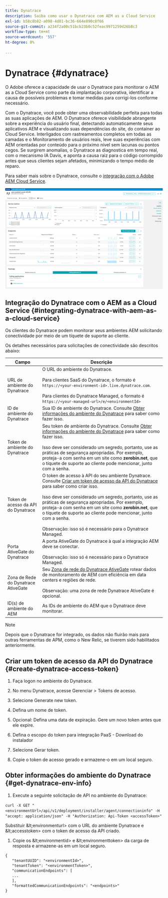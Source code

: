 ```yaml
---
title: Dynatrace
description: Saiba como usar o Dynatrace com AEM as a Cloud Service
exl-id: b58c8b82-a098-4d81-bc36-664e890c8f66
source-git-commit: a234f2a00c51bcb23b0c52feac9971259d26b8c3
workflow-type: tm+mt
source-wordcount: '557'
ht-degree: 0%

---
```


# Dynatrace {#dynatrace}

O Adobe oferece a capacidade de usar o Dynatrace para monitorar o AEM as a Cloud Service como parte da implantação corporativa, identificar a causa de possíveis problemas e tomar medidas para corrigi-los conforme necessário.

Com o Dynatrace, você pode obter uma observabilidade perfeita para todas as suas aplicações de AEM. O Dynatrace oferece visibilidade abrangente sobre a experiência do usuário final, detectando automaticamente seus aplicativos AEM e visualizando suas dependências do site, do container ao Cloud Service. Interligados com rastreamentos completos em todas as camadas e o Monitoramento de usuários reais, leve suas experiências com AEM orientadas por conteúdo para o próximo nível sem lacunas ou pontos cegos. Se surgirem anomalias, o Dynatrace as diagnostica em tempo real, com o mecanismo IA Davis, e aponta a causa raiz para o código corrompido antes que seus clientes sejam afetados, minimizando o tempo médio de reparo.

Para saber mais sobre o Dynatrace, consulte o [integração com o Adobe AEM Cloud Service](https://www.dynatrace.com/hub/detail/adobe-experience-manager-1/).

![Métricas de desempenho do autor e editor de AEM](/help/implementing/cloud-manager/assets/dynatrace-performance-metrics.png)

## Integração do Dynatrace com o AEM as a Cloud Service {#integrating-dynatrace-with-aem-as-a-cloud-service}

Os clientes do Dynatrace podem monitorar seus ambientes AEM solicitando conectividade por meio de um tíquete de suporte ao cliente.

Os detalhes necessários para solicitações de conectividade são descritos abaixo:

| **Campo** | **Descrição** |
|---|---|
| URL de ambiente do Dynatrace | O URL do ambiente do Dynatrace.<br><br>Para clientes SaaS do Dynatrace, o formato é `https://<your-environment-id>.live.dynatrace.com`.<br><br>Para clientes do Dynatrace Managed, o formato é `https://<your-managed-url>/e/<environmentId>` |
| ID de ambiente do Dynatrace | Sua ID de ambiente do Dynatrace. Consulte [Obter informações do ambiente do Dynatrace](#get-dynatrace-env-info) para saber como fazer isso. |
| Token de ambiente do Dynatrace | Seu token de ambiente do Dynatrace. Consulte [Obter informações do ambiente do Dynatrace](#get-dynatrace-env-info) para saber como fazer isso.<br><br>Isso deve ser considerado um segredo, portanto, use as práticas de segurança apropriadas. Por exemplo, proteja-a com senha em um site como **zerobin.net**, que o tíquete de suporte ao cliente pode mencionar, junto com a senha. |
| Token de acesso da API do Dynatrace | O token de acesso à API do seu ambiente Dynatrace.  Consulte [Criar um token de acesso da API do Dynatrace](#create-dynatrace-access-token) para saber como criar isso.<br><br>Isso deve ser considerado um segredo, portanto, use as práticas de segurança apropriadas. Por exemplo, proteja-a com senha em um site como **zerobin.net**, que o tíquete de suporte ao cliente pode mencionar, junto com a senha.<br><br>Observação: isso só é necessário para o Dynatrace Managed. |
| Porta AtiveGate do Dynatrace | A porta AtiveGate do Dynatrace à qual a integração AEM deve se conectar.<br><br>Observação: isso só é necessário para o Dynatrace Managed. |
| Zona de Rede do Dynatrace AtiveGate | Seu [Zona de rede do Dynatrace AtiveGate](https://docs.dynatrace.com/docs/manage/network-zones) rotear dados de monitoramento de AEM com eficiência em data centers e regiões de rede.<br><br>Observação: uma zona de rede Dynatrace AtiveGate é opcional. |
| ID(s) de ambiente do AEM | As IDs de ambiente do AEM que o Dynatrace deve monitorar. |

>[!NOTE]
>
>Depois que o Dynatrace for integrado, os dados não fluirão mais para outras ferramentas de APM, como o New Relic, se tiverem sido habilitados anteriormente.


## Criar um token de acesso da API do Dynatrace {#create-dynatrace-access-token}

1. Faça logon no ambiente do Dynatrace.
1. No menu Dynatrace, acesse Gerenciar > Tokens de acesso.
1. Selecione Generate new token.
1. Defina um nome de token.

1. Opcional: Defina uma data de expiração. Gere um novo token antes que ele expire.
1. Defina o escopo do token para integração PaaS - Download do instalador
1. Selecione Gerar token.
1. Copie o token de acesso gerado e armazene-o em um local seguro.


## Obter informações do ambiente do Dynatrace {#get-dynatrace-env-info}

1. Execute a seguinte solicitação de API no ambiente do Dynatrace:

`curl -X GET "<environmentUrl>/api/v1/deployment/installer/agent/connectioninfo" -H "accept: application/json" -H "Authorization: Api-Token <accessToken>"`

Substituir \&lt;environmenturl> com o URL do ambiente Dynatrace e \&lt;accesstoken> com o token de acesso da API criado.

1. Copie os \&lt;environmentid> e \&lt;environmenttoken> da carga de resposta e armazene-as em um local seguro.

```
{
   "tenantUUID": "<environmentId>",
   "tenantToken": "<environmentToken>",
   "communicationEndpoints": [
   ... 
   ],
   "formattedCommunicationEndpoints": "<endpoints>" 
}
```


